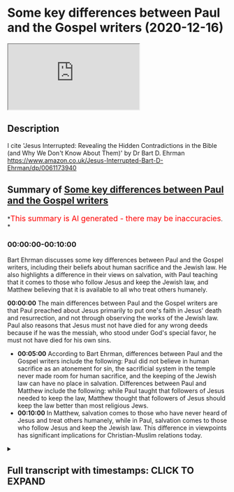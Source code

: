 # Some key differences between Paul and the Gospel writers (2020-12-16)

<iframe loading='lazy' allow='autoplay' src='https://www.youtube.com/embed/KuA2ozpf6AA'></iframe>

## Description

I cite 'Jesus Interrupted: Revealing the Hidden Contradictions in the Bible (and Why We Don't Know About Them)' by Dr Bart D. Ehrman  <https://www.amazon.co.uk/Jesus-Interrupted-Bart-D-Ehrman/dp/0061173940>

## Summary of [Some key differences between Paul and the Gospel writers](https://www.youtube.com/watch?v=KuA2ozpf6AA)

*<span style="color:red; font-size:125%">This summary is AI generated - there may be inaccuracies</span>. *

### <a onclick="modifyYTiframeseektime('0')">00:00:00-00:10:00</a>

Bart Ehrman discusses some key differences between Paul and the Gospel writers, including their beliefs about human sacrifice and the Jewish law. He also highlights a difference in their views on salvation, with Paul teaching that it comes to those who follow Jesus and keep the Jewish law, and Matthew believing that it is available to all who treat others humanely.

**<a onclick="modifyYTiframeseektime('0')">00:00:00</a>** The main differences between Paul and the Gospel writers are that Paul preached about Jesus primarily to put one's faith in Jesus' death and resurrection, and not through observing the works of the Jewish law. Paul also reasons that Jesus must not have died for any wrong deeds because if he was the messiah, who stood under God's special favor, he must not have died for his own sins.

* **<a onclick="modifyYTiframeseektime('300')">00:05:00</a>** According to Bart Ehrman, differences between Paul and the Gospel writers include the following: Paul did not believe in human sacrifice as an atonement for sin, the sacrificial system in the temple never made room for human sacrifice, and the keeping of the Jewish law can have no place in salvation. Differences between Paul and Matthew include the following: while Paul taught that followers of Jesus needed to keep the law, Matthew thought that followers of Jesus should keep the law better than most religious Jews.
* **<a onclick="modifyYTiframeseektime('600')">00:10:00</a>** In Matthew, salvation comes to those who have never heard of Jesus and treat others humanely, while in Paul, salvation comes to those who follow Jesus and keep the Jewish law. This difference in viewpoints has significant implications for Christian-Muslim relations today.

<details><summary><h2>Full transcript with timestamps: CLICK TO EXPAND</h2></summary>

<a onclick="modifyYTiframeseektime('1')">0:00:01</a> hello and in this uh  
<a onclick="modifyYTiframeseektime('3')">0:00:03</a> episode i want to look at some of the  
<a onclick="modifyYTiframeseektime('5')">0:00:05</a> key differences  
<a onclick="modifyYTiframeseektime('6')">0:00:06</a> between the apostle paul and the gospel  
<a onclick="modifyYTiframeseektime('10')">0:00:10</a> writers uh focusing particularly on  
<a onclick="modifyYTiframeseektime('13')">0:00:13</a> salvation and the and the law  
<a onclick="modifyYTiframeseektime('17')">0:00:17</a> we we find if we look at the four  
<a onclick="modifyYTiframeseektime('19')">0:00:19</a> gospels uh  
<a onclick="modifyYTiframeseektime('20')">0:00:20</a> all written some years after jesus time  
<a onclick="modifyYTiframeseektime('23')">0:00:23</a> uh and then compare it with the teaching  
<a onclick="modifyYTiframeseektime('25')">0:00:25</a> of paul we have  
<a onclick="modifyYTiframeseektime('26')">0:00:26</a> some interesting issues shall we say  
<a onclick="modifyYTiframeseektime('28')">0:00:28</a> arise and i'm going to be  
<a onclick="modifyYTiframeseektime('30')">0:00:30</a> uh quoting uh and commenting on a book  
<a onclick="modifyYTiframeseektime('33')">0:00:33</a> by professor bye ehrman who's uh  
<a onclick="modifyYTiframeseektime('36')">0:00:36</a> an academic in new testament studies in  
<a onclick="modifyYTiframeseektime('38')">0:00:38</a> the states uh he wrote a book called  
<a onclick="modifyYTiframeseektime('40')">0:00:40</a> jesus  
<a onclick="modifyYTiframeseektime('41')">0:00:41</a> interrupted um from page 85 onwards it's  
<a onclick="modifyYTiframeseektime('45')">0:00:45</a> a rather good book it really  
<a onclick="modifyYTiframeseektime('46')">0:00:46</a> in a very simple and populist way it uh  
<a onclick="modifyYTiframeseektime('50')">0:00:50</a> gives us the the main issues uh that  
<a onclick="modifyYTiframeseektime('52')">0:00:52</a> have preoccupied  
<a onclick="modifyYTiframeseektime('54')">0:00:54</a> new testament scholars for the last  
<a onclick="modifyYTiframeseektime('56')">0:00:56</a> century or two  
<a onclick="modifyYTiframeseektime('57')">0:00:57</a> and this particular question um is of  
<a onclick="modifyYTiframeseektime('60')">0:01:00</a> absolutely central importance i would  
<a onclick="modifyYTiframeseektime('62')">0:01:02</a> think or  
<a onclick="modifyYTiframeseektime('63')">0:01:03</a> and many people think uh because we're  
<a onclick="modifyYTiframeseektime('65')">0:01:05</a> dealing with two different  
<a onclick="modifyYTiframeseektime('67')">0:01:07</a> uh gospels here we're dealing with the  
<a onclick="modifyYTiframeseektime('69')">0:01:09</a> gospel of paul  
<a onclick="modifyYTiframeseektime('70')">0:01:10</a> who preached about jesus obviously  
<a onclick="modifyYTiframeseektime('74')">0:01:14</a> to put one's faith uh one's trust  
<a onclick="modifyYTiframeseektime('77')">0:01:17</a> in jesus saving death and resurrection  
<a onclick="modifyYTiframeseektime('80')">0:01:20</a> and  
<a onclick="modifyYTiframeseektime('81')">0:01:21</a> through that saving trust in jesus death  
<a onclick="modifyYTiframeseektime('82')">0:01:22</a> and resurrection one is saved one  
<a onclick="modifyYTiframeseektime('84')">0:01:24</a> acquires salvation  
<a onclick="modifyYTiframeseektime('86')">0:01:26</a> but if one looks at the teaching of  
<a onclick="modifyYTiframeseektime('88')">0:01:28</a> jesus in the early gospels  
<a onclick="modifyYTiframeseektime('90')">0:01:30</a> one has a different message and we'll  
<a onclick="modifyYTiframeseektime('92')">0:01:32</a> come to what that might be in a second  
<a onclick="modifyYTiframeseektime('94')">0:01:34</a> with the help of  
<a onclick="modifyYTiframeseektime('95')">0:01:35</a> professor bart ehrmann now  
<a onclick="modifyYTiframeseektime('99')">0:01:39</a> one important aspect of paul's teaching  
<a onclick="modifyYTiframeseektime('102')">0:01:42</a> is the question of how a person can have  
<a onclick="modifyYTiframeseektime('104')">0:01:44</a> a right relationship  
<a onclick="modifyYTiframeseektime('105')">0:01:45</a> a right standing before god we're  
<a onclick="modifyYTiframeseektime('107')">0:01:47</a> sinners god is a holy god how can we  
<a onclick="modifyYTiframeseektime('109')">0:01:49</a> stand before a holy god  
<a onclick="modifyYTiframeseektime('111')">0:01:51</a> is it possible to be  
<a onclick="modifyYTiframeseektime('114')">0:01:54</a> justified to have justification as  
<a onclick="modifyYTiframeseektime('116')">0:01:56</a> christians call it  
<a onclick="modifyYTiframeseektime('118')">0:01:58</a> um this idea of having a right standing  
<a onclick="modifyYTiframeseektime('120')">0:02:00</a> before god and how is this acquired or  
<a onclick="modifyYTiframeseektime('122')">0:02:02</a> how is this given to us  
<a onclick="modifyYTiframeseektime('124')">0:02:04</a> and uh paul's views on justification  
<a onclick="modifyYTiframeseektime('128')">0:02:08</a> can be found mainly in his letters to  
<a onclick="modifyYTiframeseektime('130')">0:02:10</a> the galatians and to the romans  
<a onclick="modifyYTiframeseektime('132')">0:02:12</a> and he explains how this is uh happened  
<a onclick="modifyYTiframeseektime('135')">0:02:15</a> and his  
<a onclick="modifyYTiframeseektime('136')">0:02:16</a> uh most famous expression is  
<a onclick="modifyYTiframeseektime('140')">0:02:20</a> justified by faith paul says we're  
<a onclick="modifyYTiframeseektime('142')">0:02:22</a> justified by faith we're made right  
<a onclick="modifyYTiframeseektime('145')">0:02:25</a> by faith or trusting in uh  
<a onclick="modifyYTiframeseektime('148')">0:02:28</a> christ's death and resurrection and  
<a onclick="modifyYTiframeseektime('151')">0:02:31</a> importantly  
<a onclick="modifyYTiframeseektime('151')">0:02:31</a> not by observing the works of the jewish  
<a onclick="modifyYTiframeseektime('154')">0:02:34</a> law the jewish law of the 613  
<a onclick="modifyYTiframeseektime('156')">0:02:36</a> commandments given to moses  
<a onclick="modifyYTiframeseektime('158')">0:02:38</a> on mount sinai uh so that uh the jews or  
<a onclick="modifyYTiframeseektime('161')">0:02:41</a> the israelites i should say  
<a onclick="modifyYTiframeseektime('163')">0:02:43</a> uh could enter into this covenant  
<a onclick="modifyYTiframeseektime('165')">0:02:45</a> express their loyalty to god  
<a onclick="modifyYTiframeseektime('166')">0:02:46</a> through obeying his commandments and god  
<a onclick="modifyYTiframeseektime('168')">0:02:48</a> would bless them  
<a onclick="modifyYTiframeseektime('170')">0:02:50</a> if they chose to obey the commandments  
<a onclick="modifyYTiframeseektime('172')">0:02:52</a> of god which were there for their own  
<a onclick="modifyYTiframeseektime('174')">0:02:54</a> good  
<a onclick="modifyYTiframeseektime('175')">0:02:55</a> now let me see so um  
<a onclick="modifyYTiframeseektime('179')">0:02:59</a> bart er makes an interesting point about  
<a onclick="modifyYTiframeseektime('181')">0:03:01</a> paul  
<a onclick="modifyYTiframeseektime('182')">0:03:02</a> before he became a jew he says as a  
<a onclick="modifyYTiframeseektime('185')">0:03:05</a> religious jew  
<a onclick="modifyYTiframeseektime('186')">0:03:06</a> prior to believing in jesus paul no  
<a onclick="modifyYTiframeseektime('188')">0:03:08</a> doubt had ideas  
<a onclick="modifyYTiframeseektime('190')">0:03:10</a> of what the messiah would be like  
<a onclick="modifyYTiframeseektime('193')">0:03:13</a> before christianity appeared  
<a onclick="modifyYTiframeseektime('196')">0:03:16</a> there weren't any jews who believed that  
<a onclick="modifyYTiframeseektime('199')">0:03:19</a> the messiah  
<a onclick="modifyYTiframeseektime('200')">0:03:20</a> would suffer and die  
<a onclick="modifyYTiframeseektime('203')">0:03:23</a> jews who believed that the messiah would  
<a onclick="modifyYTiframeseektime('205')">0:03:25</a> suffer and die uh  
<a onclick="modifyYTiframeseektime('207')">0:03:27</a> on the contrary bottom and says whatever  
<a onclick="modifyYTiframeseektime('209')">0:03:29</a> different jews thought about the master  
<a onclick="modifyYTiframeseektime('210')">0:03:30</a> they all agreed that the messiah would  
<a onclick="modifyYTiframeseektime('212')">0:03:32</a> be a figure of grandeur and power  
<a onclick="modifyYTiframeseektime('215')">0:03:35</a> who would implement god's purposes on  
<a onclick="modifyYTiframeseektime('217')">0:03:37</a> earth in a forceful way  
<a onclick="modifyYTiframeseektime('219')">0:03:39</a> jews did not understand the passages of  
<a onclick="modifyYTiframeseektime('221')">0:03:41</a> scripture that referred to the  
<a onclick="modifyYTiframeseektime('223')">0:03:43</a> suffering of god's righteous one as a  
<a onclick="modifyYTiframeseektime('226')">0:03:46</a> reference to the messiah  
<a onclick="modifyYTiframeseektime('228')">0:03:48</a> and bartomen is thinking of isaiah 53  
<a onclick="modifyYTiframeseektime('231')">0:03:51</a> and psalm 22 neither of which  
<a onclick="modifyYTiframeseektime('235')">0:03:55</a> mentions the messiah a little detail  
<a onclick="modifyYTiframeseektime('238')">0:03:58</a> that's quite important  
<a onclick="modifyYTiframeseektime('240')">0:04:00</a> now um bottoming goes on  
<a onclick="modifyYTiframeseektime('245')">0:04:05</a> if uh but if jesus was the messiah  
<a onclick="modifyYTiframeseektime('248')">0:04:08</a> and he had to die why did he have to die  
<a onclick="modifyYTiframeseektime('251')">0:04:11</a> and this is where we start thinking with  
<a onclick="modifyYTiframeseektime('254')">0:04:14</a> paul  
<a onclick="modifyYTiframeseektime('255')">0:04:15</a> in reverse as it were starting from the  
<a onclick="modifyYTiframeseektime('257')">0:04:17</a> end which is the resurrection of jesus  
<a onclick="modifyYTiframeseektime('259')">0:04:19</a> and moving back towards jesus death and  
<a onclick="modifyYTiframeseektime('262')">0:04:22</a> then life  
<a onclick="modifyYTiframeseektime('263')">0:04:23</a> paul reasons that jesus must not have  
<a onclick="modifyYTiframeseektime('266')">0:04:26</a> died for anything wrong  
<a onclick="modifyYTiframeseektime('268')">0:04:28</a> that he did if he was the messiah  
<a onclick="modifyYTiframeseektime('272')">0:04:32</a> who unders who stood under god's special  
<a onclick="modifyYTiframeseektime('275')">0:04:35</a> favor he must not have died for his own  
<a onclick="modifyYTiframeseektime('278')">0:04:38</a> sins  
<a onclick="modifyYTiframeseektime('280')">0:04:40</a> for what then evidently for the sins of  
<a onclick="modifyYTiframeseektime('283')">0:04:43</a> others  
<a onclick="modifyYTiframeseektime('284')">0:04:44</a> like the sacrifices in the jerusalem  
<a onclick="modifyYTiframeseektime('286')">0:04:46</a> temple jesus was a sacrifice for the  
<a onclick="modifyYTiframeseektime('288')">0:04:48</a> sins  
<a onclick="modifyYTiframeseektime('289')">0:04:49</a> that other people committed  
<a onclick="modifyYTiframeseektime('292')">0:04:52</a> but why would god have jesus die for  
<a onclick="modifyYTiframeseektime('294')">0:04:54</a> others  
<a onclick="modifyYTiframeseektime('295')">0:04:55</a> evidently because a human sacrifice was  
<a onclick="modifyYTiframeseektime('298')">0:04:58</a> the only way a perfect sacrifice  
<a onclick="modifyYTiframeseektime('300')">0:05:00</a> could be made the jewish sacrificial  
<a onclick="modifyYTiframeseektime('303')">0:05:03</a> system  
<a onclick="modifyYTiframeseektime('304')">0:05:04</a> must not be adequate enough to deal with  
<a onclick="modifyYTiframeseektime('306')">0:05:06</a> sins  
<a onclick="modifyYTiframeseektime('308')">0:05:08</a> but does that mean that god has changed  
<a onclick="modifyYTiframeseektime('310')">0:05:10</a> his mind about how people are to be  
<a onclick="modifyYTiframeseektime('312')">0:05:12</a> right with him  
<a onclick="modifyYTiframeseektime('313')">0:05:13</a> didn't he call the jews to be his  
<a onclick="modifyYTiframeseektime('315')">0:05:15</a> special people and give them the law  
<a onclick="modifyYTiframeseektime('317')">0:05:17</a> so that they would be set apart from all  
<a onclick="modifyYTiframeseektime('319')">0:05:19</a> the other people as his chosen ones  
<a onclick="modifyYTiframeseektime('322')">0:05:22</a> yes reason paul he did the law and the  
<a onclick="modifyYTiframeseektime('325')">0:05:25</a> prophets  
<a onclick="modifyYTiframeseektime('326')">0:05:26</a> must be pointing towards christ  
<a onclick="modifyYTiframeseektime('329')">0:05:29</a> god's ultimate solution to the human  
<a onclick="modifyYTiframeseektime('332')">0:05:32</a> problem  
<a onclick="modifyYTiframeseektime('333')">0:05:33</a> and i'll just say here my own voice so  
<a onclick="modifyYTiframeseektime('334')">0:05:34</a> to speak the  
<a onclick="modifyYTiframeseektime('336')">0:05:36</a> uh the idea of um jesus being uh  
<a onclick="modifyYTiframeseektime('339')">0:05:39</a> the messiah being a human sacrifice of  
<a onclick="modifyYTiframeseektime('342')">0:05:42</a> course  
<a onclick="modifyYTiframeseektime('343')">0:05:43</a> is not just not found in the jewish  
<a onclick="modifyYTiframeseektime('344')">0:05:44</a> scriptures it's also condemned the idea  
<a onclick="modifyYTiframeseektime('347')">0:05:47</a> of human sacrifices condemned repeatedly  
<a onclick="modifyYTiframeseektime('350')">0:05:50</a> by god as an abomination  
<a onclick="modifyYTiframeseektime('353')">0:05:53</a> the sacrificial system in the temple  
<a onclick="modifyYTiframeseektime('355')">0:05:55</a> never  
<a onclick="modifyYTiframeseektime('356')">0:05:56</a> made uh accommodated human sacrifice on  
<a onclick="modifyYTiframeseektime('359')">0:05:59</a> the contrary that was  
<a onclick="modifyYTiframeseektime('361')">0:06:01</a> explicitly condemned and ruled out in  
<a onclick="modifyYTiframeseektime('363')">0:06:03</a> many passages  
<a onclick="modifyYTiframeseektime('364')">0:06:04</a> in the jewish bible so the idea in fact  
<a onclick="modifyYTiframeseektime('366')">0:06:06</a> that god suddenly  
<a onclick="modifyYTiframeseektime('367')">0:06:07</a> made what was an abomination a positive  
<a onclick="modifyYTiframeseektime('370')">0:06:10</a> good  
<a onclick="modifyYTiframeseektime('371')">0:06:11</a> is is extraordinary um  
<a onclick="modifyYTiframeseektime('374')">0:06:14</a> bart ehrman goes on but what is the  
<a onclick="modifyYTiframeseektime('377')">0:06:17</a> human problem  
<a onclick="modifyYTiframeseektime('379')">0:06:19</a> it appears to be that everyone not just  
<a onclick="modifyYTiframeseektime('381')">0:06:21</a> gentiles but also the jews have violated  
<a onclick="modifyYTiframeseektime('384')">0:06:24</a> god's law  
<a onclick="modifyYTiframeseektime('385')">0:06:25</a> and need a perfect sacrifice for their  
<a onclick="modifyYTiframeseektime('387')">0:06:27</a> sins  
<a onclick="modifyYTiframeseektime('389')">0:06:29</a> but that would mean that everyone jews  
<a onclick="modifyYTiframeseektime('391')">0:06:31</a> and gentiles must accept the sacrifice  
<a onclick="modifyYTiframeseektime('393')">0:06:33</a> of god's messiah in order for their sins  
<a onclick="modifyYTiframeseektime('396')">0:06:36</a> to be covered  
<a onclick="modifyYTiframeseektime('397')">0:06:37</a> over or atoned for before god  
<a onclick="modifyYTiframeseektime('401')">0:06:41</a> can't people be right with god by doing  
<a onclick="modifyYTiframeseektime('403')">0:06:43</a> what god instructed them in the law  
<a onclick="modifyYTiframeseektime('405')">0:06:45</a> evidently not if they could be  
<a onclick="modifyYTiframeseektime('409')">0:06:49</a> there would have been no reason for the  
<a onclick="modifyYTiframeseektime('410')">0:06:50</a> messiah to be crucified  
<a onclick="modifyYTiframeseektime('413')">0:06:53</a> by being crucified jesus shed his blood  
<a onclick="modifyYTiframeseektime('416')">0:06:56</a> for others  
<a onclick="modifyYTiframeseektime('417')">0:06:57</a> and brought about an atoning sacrifice  
<a onclick="modifyYTiframeseektime('419')">0:06:59</a> for sin  
<a onclick="modifyYTiframeseektime('421')">0:07:01</a> those who believe in his death and  
<a onclick="modifyYTiframeseektime('423')">0:07:03</a> resurrection  
<a onclick="modifyYTiframeseektime('424')">0:07:04</a> will be right with god justified  
<a onclick="modifyYTiframeseektime('427')">0:07:07</a> those who don't cannot be justified  
<a onclick="modifyYTiframeseektime('430')">0:07:10</a> all this means that the keeping of the  
<a onclick="modifyYTiframeseektime('432')">0:07:12</a> jewish law can have no  
<a onclick="modifyYTiframeseektime('433')">0:07:13</a> place in salvation now  
<a onclick="modifyYTiframeseektime('436')">0:07:16</a> i would say uh if one looks at patches  
<a onclick="modifyYTiframeseektime('438')">0:07:18</a> in deuteronomy  
<a onclick="modifyYTiframeseektime('439')">0:07:19</a> god where god says it's perfectly  
<a onclick="modifyYTiframeseektime('441')">0:07:21</a> possible to obey the jewish law  
<a onclick="modifyYTiframeseektime('443')">0:07:23</a> it's easy to obey the jewish law he says  
<a onclick="modifyYTiframeseektime('446')">0:07:26</a> or the commandments i'm giving you this  
<a onclick="modifyYTiframeseektime('448')">0:07:28</a> day and  
<a onclick="modifyYTiframeseektime('450')">0:07:30</a> if you obey them you will be blessed in  
<a onclick="modifyYTiframeseektime('452')">0:07:32</a> the land that god will bless you and  
<a onclick="modifyYTiframeseektime('454')">0:07:34</a> you'll be great among the nations and  
<a onclick="modifyYTiframeseektime('456')">0:07:36</a> you will  
<a onclick="modifyYTiframeseektime('456')">0:07:36</a> you will thrive and prosper and so on  
<a onclick="modifyYTiframeseektime('459')">0:07:39</a> and you'll be pleasing to god  
<a onclick="modifyYTiframeseektime('461')">0:07:41</a> so um given that reality it's hard to  
<a onclick="modifyYTiframeseektime('464')">0:07:44</a> understand what further need there would  
<a onclick="modifyYTiframeseektime('465')">0:07:45</a> be for a sacrifice of a human messiah  
<a onclick="modifyYTiframeseektime('468')">0:07:48</a> but uh  
<a onclick="modifyYTiframeseektime('469')">0:07:49</a> that's just me so uh bart ehrman  
<a onclick="modifyYTiframeseektime('472')">0:07:52</a> continues  
<a onclick="modifyYTiframeseektime('473')">0:07:53</a> the only way to be justified is by  
<a onclick="modifyYTiframeseektime('475')">0:07:55</a> having faith in the death and  
<a onclick="modifyYTiframeseektime('476')">0:07:56</a> resurrection of jesus  
<a onclick="modifyYTiframeseektime('477')">0:07:57</a> and he quotes galatians 2 15 we have  
<a onclick="modifyYTiframeseektime('480')">0:08:00</a> come to believe in christ jesus  
<a onclick="modifyYTiframeseektime('483')">0:08:03</a> so that we might be justified by faith  
<a onclick="modifyYTiframeseektime('485')">0:08:05</a> in christ  
<a onclick="modifyYTiframeseektime('486')">0:08:06</a> and not by doing the works of the law  
<a onclick="modifyYTiframeseektime('488')">0:08:08</a> because no one will be justified by the  
<a onclick="modifyYTiframeseektime('490')">0:08:10</a> works  
<a onclick="modifyYTiframeseektime('491')">0:08:11</a> of the law this is paul's teaching  
<a onclick="modifyYTiframeseektime('494')">0:08:14</a> in romans and galatians and followers of  
<a onclick="modifyYTiframeseektime('497')">0:08:17</a> jesus  
<a onclick="modifyYTiframeseektime('498')">0:08:18</a> are not to try and keep the law except  
<a onclick="modifyYTiframeseektime('500')">0:08:20</a> insofar as loving your neighbor as  
<a onclick="modifyYTiframeseektime('502')">0:08:22</a> yourself  
<a onclick="modifyYTiframeseektime('503')">0:08:23</a> and living a good ethical life is  
<a onclick="modifyYTiframeseektime('504')">0:08:24</a> something that god still expects of  
<a onclick="modifyYTiframeseektime('506')">0:08:26</a> people  
<a onclick="modifyYTiframeseektime('507')">0:08:27</a> but following the precepts and  
<a onclick="modifyYTiframeseektime('508')">0:08:28</a> commandments of the law  
<a onclick="modifyYTiframeseektime('511')">0:08:31</a> getting circumcised keeping kosher  
<a onclick="modifyYTiframeseektime('513')">0:08:33</a> observing  
<a onclick="modifyYTiframeseektime('514')">0:08:34</a> shabbat sabbath and other jewish  
<a onclick="modifyYTiframeseektime('516')">0:08:36</a> festivals  
<a onclick="modifyYTiframeseektime('518')">0:08:38</a> none of this was necessary for salvation  
<a onclick="modifyYTiframeseektime('521')">0:08:41</a> and if you thought or acted otherwise  
<a onclick="modifyYTiframeseektime('522')">0:08:42</a> you were in danger of losing your  
<a onclick="modifyYTiframeseektime('524')">0:08:44</a> salvation  
<a onclick="modifyYTiframeseektime('525')">0:08:45</a> according to galatians 5 4.  
<a onclick="modifyYTiframeseektime('529')">0:08:49</a> so the biome then goes on and wonders  
<a onclick="modifyYTiframeseektime('533')">0:08:53</a> what would have happened if paul and  
<a onclick="modifyYTiframeseektime('534')">0:08:54</a> matthew the author of the first gospel  
<a onclick="modifyYTiframeseektime('537')">0:08:57</a> had been locked up together in a room  
<a onclick="modifyYTiframeseektime('539')">0:08:59</a> and told they could not come out until  
<a onclick="modifyYTiframeseektime('540')">0:09:00</a> they had hammered out a consensus  
<a onclick="modifyYTiframeseektime('542')">0:09:02</a> statement  
<a onclick="modifyYTiframeseektime('543')">0:09:03</a> on how followers of jesus were to deal  
<a onclick="modifyYTiframeseektime('546')">0:09:06</a> with the jewish law it's quite comical  
<a onclick="modifyYTiframeseektime('548')">0:09:08</a> ideally  
<a onclick="modifyYTiframeseektime('549')">0:09:09</a> would they have ever have emerged or  
<a onclick="modifyYTiframeseektime('551')">0:09:11</a> would they still be there  
<a onclick="modifyYTiframeseektime('553')">0:09:13</a> two skeletons locked in a death grip  
<a onclick="modifyYTiframeseektime('557')">0:09:17</a> so he continues if matthew the author of  
<a onclick="modifyYTiframeseektime('560')">0:09:20</a> the gospel of matthew who wrote some 25  
<a onclick="modifyYTiframeseektime('562')">0:09:22</a> to 30 years after paul  
<a onclick="modifyYTiframeseektime('564')">0:09:24</a> ever read any of paul's letters he  
<a onclick="modifyYTiframeseektime('566')">0:09:26</a> certainly did not find them inspiring  
<a onclick="modifyYTiframeseektime('569')">0:09:29</a> let alone inspired matthew  
<a onclick="modifyYTiframeseektime('572')">0:09:32</a> had a different view of the law from  
<a onclick="modifyYTiframeseektime('574')">0:09:34</a> paul matthew  
<a onclick="modifyYTiframeseektime('576')">0:09:36</a> thinks that the followers of jesus need  
<a onclick="modifyYTiframeseektime('578')">0:09:38</a> to keep the law  
<a onclick="modifyYTiframeseektime('580')">0:09:40</a> in fact they need to keep it better than  
<a onclick="modifyYTiframeseektime('583')">0:09:43</a> most religious  
<a onclick="modifyYTiframeseektime('583')">0:09:43</a> jews the scribes and the pharisees  
<a onclick="modifyYTiframeseektime('588')">0:09:48</a> in matthew jesus is recorded as saying  
<a onclick="modifyYTiframeseektime('591')">0:09:51</a> and just remember what we just said  
<a onclick="modifyYTiframeseektime('593')">0:09:53</a> about paul and what how we are made  
<a onclick="modifyYTiframeseektime('595')">0:09:55</a> right with god and what our  
<a onclick="modifyYTiframeseektime('597')">0:09:57</a> duties before god are to have faith in  
<a onclick="modifyYTiframeseektime('599')">0:09:59</a> jesus death and resurrection  
<a onclick="modifyYTiframeseektime('601')">0:10:01</a> jesus is recorded as saying do not think  
<a onclick="modifyYTiframeseektime('604')">0:10:04</a> that i have come to abolish the law  
<a onclick="modifyYTiframeseektime('606')">0:10:06</a> or the prophets i have not come to  
<a onclick="modifyYTiframeseektime('607')">0:10:07</a> abolish but to fulfill  
<a onclick="modifyYTiframeseektime('609')">0:10:09</a> truly i tell you until heaven and earth  
<a onclick="modifyYTiframeseektime('611')">0:10:11</a> pass away not one letter not one stroke  
<a onclick="modifyYTiframeseektime('614')">0:10:14</a> of a letter  
<a onclick="modifyYTiframeseektime('614')">0:10:14</a> will pass on the law until all is  
<a onclick="modifyYTiframeseektime('616')">0:10:16</a> accomplished  
<a onclick="modifyYTiframeseektime('618')">0:10:18</a> therefore whoever breaks one of the  
<a onclick="modifyYTiframeseektime('621')">0:10:21</a> least  
<a onclick="modifyYTiframeseektime('622')">0:10:22</a> of these commandments of the law and  
<a onclick="modifyYTiframeseektime('625')">0:10:25</a> teaches others to do the same  
<a onclick="modifyYTiframeseektime('627')">0:10:27</a> will be called least in the kingdom of  
<a onclick="modifyYTiframeseektime('629')">0:10:29</a> heaven but whoever does them and teaches  
<a onclick="modifyYTiframeseektime('632')">0:10:32</a> them will be called great in the kingdom  
<a onclick="modifyYTiframeseektime('634')">0:10:34</a> of heaven  
<a onclick="modifyYTiframeseektime('634')">0:10:34</a> for i tell you unless your righteousness  
<a onclick="modifyYTiframeseektime('638')">0:10:38</a> excuse me exceeds that of the scribes  
<a onclick="modifyYTiframeseektime('640')">0:10:40</a> and the pharisees  
<a onclick="modifyYTiframeseektime('641')">0:10:41</a> you will never enter the kingdom of  
<a onclick="modifyYTiframeseektime('644')">0:10:44</a> heaven that's matthew chapter 5 verse 17  
<a onclick="modifyYTiframeseektime('646')">0:10:46</a> and following  
<a onclick="modifyYTiframeseektime('649')">0:10:49</a> paul as we've seen thought and taught  
<a onclick="modifyYTiframeseektime('652')">0:10:52</a> that  
<a onclick="modifyYTiframeseektime('652')">0:10:52</a> followers of jesus who tried to keep the  
<a onclick="modifyYTiframeseektime('654')">0:10:54</a> law were in danger of  
<a onclick="modifyYTiframeseektime('656')">0:10:56</a> losing their salvation matthew thought  
<a onclick="modifyYTiframeseektime('660')">0:11:00</a> that followers of jesus who did not keep  
<a onclick="modifyYTiframeseektime('662')">0:11:02</a> the law  
<a onclick="modifyYTiframeseektime('663')">0:11:03</a> would never attain salvation  
<a onclick="modifyYTiframeseektime('667')">0:11:07</a> theologians have over the centuries try  
<a onclick="modifyYTiframeseektime('670')">0:11:10</a> to reconcile these two views  
<a onclick="modifyYTiframeseektime('673')">0:11:13</a> and and which is perfectly  
<a onclick="modifyYTiframeseektime('674')">0:11:14</a> understandable since both of them are in  
<a onclick="modifyYTiframeseektime('676')">0:11:16</a> the new testament canon  
<a onclick="modifyYTiframeseektime('678')">0:11:18</a> but bart ehrman says anyone who reads  
<a onclick="modifyYTiframeseektime('680')">0:11:20</a> the gospel of matthew  
<a onclick="modifyYTiframeseektime('682')">0:11:22</a> and then reads the letter to the  
<a onclick="modifyYTiframeseektime('683')">0:11:23</a> galatians would never suspect  
<a onclick="modifyYTiframeseektime('685')">0:11:25</a> that there was a reason or a way to  
<a onclick="modifyYTiframeseektime('687')">0:11:27</a> reconcile these two statements  
<a onclick="modifyYTiframeseektime('690')">0:11:30</a> for matthew to be great in the kingdom  
<a onclick="modifyYTiframeseektime('693')">0:11:33</a> requires keeping the very least of the  
<a onclick="modifyYTiframeseektime('695')">0:11:35</a> commandments  
<a onclick="modifyYTiframeseektime('698')">0:11:38</a> and that obviously includes kosher  
<a onclick="modifyYTiframeseektime('700')">0:11:40</a> circumcision  
<a onclick="modifyYTiframeseektime('701')">0:11:41</a> and all the other things which uh paul  
<a onclick="modifyYTiframeseektime('703')">0:11:43</a> clearly taught were not necessary  
<a onclick="modifyYTiframeseektime('705')">0:11:45</a> uh and should not be obeyed on pain of  
<a onclick="modifyYTiframeseektime('708')">0:11:48</a> losing one's survation  
<a onclick="modifyYTiframeseektime('711')">0:11:51</a> so just getting into the kingdom  
<a onclick="modifyYTiframeseektime('713')">0:11:53</a> requires keeping them better than the  
<a onclick="modifyYTiframeseektime('715')">0:11:55</a> scribes and the pharisees it could be  
<a onclick="modifyYTiframeseektime('717')">0:11:57</a> ultra scrupulous  
<a onclick="modifyYTiframeseektime('718')">0:11:58</a> for paul getting into the kingdom which  
<a onclick="modifyYTiframeseektime('721')">0:12:01</a> is a different way of saying being  
<a onclick="modifyYTiframeseektime('723')">0:12:03</a> justified  
<a onclick="modifyYTiframeseektime('724')">0:12:04</a> is made possible only only by the death  
<a onclick="modifyYTiframeseektime('727')">0:12:07</a> and resurrection of jesus  
<a onclick="modifyYTiframeseektime('730')">0:12:10</a> so interesting and then he continues of  
<a onclick="modifyYTiframeseektime('733')">0:12:13</a> course  
<a onclick="modifyYTiframeseektime('734')">0:12:14</a> matthew also knows all about the death  
<a onclick="modifyYTiframeseektime('736')">0:12:16</a> and resurrection of jesus  
<a onclick="modifyYTiframeseektime('737')">0:12:17</a> he spends a good part of his gospel  
<a onclick="modifyYTiframeseektime('739')">0:12:19</a> narrating it and he  
<a onclick="modifyYTiframeseektime('740')">0:12:20</a> too thinks that apart from jesus death  
<a onclick="modifyYTiframeseektime('742')">0:12:22</a> there could be no salvation  
<a onclick="modifyYTiframeseektime('745')">0:12:25</a> but salvation also requires keeping  
<a onclick="modifyYTiframeseektime('747')">0:12:27</a> god's laws  
<a onclick="modifyYTiframeseektime('750')">0:12:30</a> he did give these laws after all  
<a onclick="modifyYTiframeseektime('752')">0:12:32</a> presumably he meant them the first time  
<a onclick="modifyYTiframeseektime('754')">0:12:34</a> and didn't change his mind later  
<a onclick="modifyYTiframeseektime('760')">0:12:40</a> one passage in matthew suggests in fact  
<a onclick="modifyYTiframeseektime('763')">0:12:43</a> that salvation is not just a matter of  
<a onclick="modifyYTiframeseektime('765')">0:12:45</a> belief but also of action  
<a onclick="modifyYTiframeseektime('767')">0:12:47</a> an idea completely alien to the thinking  
<a onclick="modifyYTiframeseektime('770')">0:12:50</a> of paul  
<a onclick="modifyYTiframeseektime('773')">0:12:53</a> in one of the great discourses of jesus  
<a onclick="modifyYTiframeseektime('774')">0:12:54</a> found only in matthew he describes the  
<a onclick="modifyYTiframeseektime('777')">0:12:57</a> day of judgment that will come at the  
<a onclick="modifyYTiframeseektime('778')">0:12:58</a> end of time  
<a onclick="modifyYTiframeseektime('780')">0:13:00</a> and this is where the son of man comes  
<a onclick="modifyYTiframeseektime('782')">0:13:02</a> in his glory with his angels  
<a onclick="modifyYTiframeseektime('784')">0:13:04</a> and all the people from all the nations  
<a onclick="modifyYTiframeseektime('786')">0:13:06</a> of the earth are gathered before him  
<a onclick="modifyYTiframeseektime('788')">0:13:08</a> this is matthew 25  
<a onclick="modifyYTiframeseektime('789')">0:13:09</a> he separates them into the sheep and the  
<a onclick="modifyYTiframeseektime('791')">0:13:11</a> goats so to speak  
<a onclick="modifyYTiframeseektime('793')">0:13:13</a> the sheep are on his right and they go  
<a onclick="modifyYTiframeseektime('795')">0:13:15</a> to heaven or  
<a onclick="modifyYTiframeseektime('796')">0:13:16</a> paradise and the the goats on this left  
<a onclick="modifyYTiframeseektime('798')">0:13:18</a> they go to hell fire  
<a onclick="modifyYTiframeseektime('800')">0:13:20</a> now why are the people who go to  
<a onclick="modifyYTiframeseektime('802')">0:13:22</a> paradise welcomed into the kingdom  
<a onclick="modifyYTiframeseektime('805')">0:13:25</a> jesus says because i was hungry and you  
<a onclick="modifyYTiframeseektime('807')">0:13:27</a> gave me food i was thirsty you gave me  
<a onclick="modifyYTiframeseektime('809')">0:13:29</a> to drink  
<a onclick="modifyYTiframeseektime('809')">0:13:29</a> i was a stranger and you welcomed me i  
<a onclick="modifyYTiframeseektime('811')">0:13:31</a> was naked and you clothed me  
<a onclick="modifyYTiframeseektime('812')">0:13:32</a> i was sick and you took care of me and i  
<a onclick="modifyYTiframeseektime('815')">0:13:35</a> was in prison and you visited me  
<a onclick="modifyYTiframeseektime('818')">0:13:38</a> and on the other hand the goats are sent  
<a onclick="modifyYTiframeseektime('820')">0:13:40</a> away into eternal fire  
<a onclick="modifyYTiframeseektime('822')">0:13:42</a> that is prepared for the devil and his  
<a onclick="modifyYTiframeseektime('824')">0:13:44</a> angels why  
<a onclick="modifyYTiframeseektime('825')">0:13:45</a> because they didn't do those things  
<a onclick="modifyYTiframeseektime('831')">0:13:51</a> now these are jesus final public words  
<a onclick="modifyYTiframeseektime('834')">0:13:54</a> in the gospel of matthew and how do they  
<a onclick="modifyYTiframeseektime('836')">0:13:56</a> stack up against paul  
<a onclick="modifyYTiframeseektime('838')">0:13:58</a> not so well paul believe eternal life  
<a onclick="modifyYTiframeseektime('840')">0:14:00</a> comes to those who believe in the death  
<a onclick="modifyYTiframeseektime('842')">0:14:02</a> and resurrection of jesus  
<a onclick="modifyYTiframeseektime('843')">0:14:03</a> in matthew's account of the sheep and  
<a onclick="modifyYTiframeseektime('846')">0:14:06</a> the goats salvation comes to those who  
<a onclick="modifyYTiframeseektime('847')">0:14:07</a> have never even heard of jesus  
<a onclick="modifyYTiframeseektime('850')">0:14:10</a> who treat others in a humane and caring  
<a onclick="modifyYTiframeseektime('852')">0:14:12</a> way in their arrow of deepest  
<a onclick="modifyYTiframeseektime('854')">0:14:14</a> need and this is a completely different  
<a onclick="modifyYTiframeseektime('857')">0:14:17</a> view of salvation and there's another  
<a onclick="modifyYTiframeseektime('860')">0:14:20</a> striking story in matthew a rich man  
<a onclick="modifyYTiframeseektime('862')">0:14:22</a> comes to jesus and says  
<a onclick="modifyYTiframeseektime('863')">0:14:23</a> teacher what good must i do to have  
<a onclick="modifyYTiframeseektime('866')">0:14:26</a> eternal life  
<a onclick="modifyYTiframeseektime('867')">0:14:27</a> jesus tells him if you wish to enter  
<a onclick="modifyYTiframeseektime('869')">0:14:29</a> into life  
<a onclick="modifyYTiframeseektime('870')">0:14:30</a> keep the commandments and he lists them  
<a onclick="modifyYTiframeseektime('873')">0:14:33</a> and this is matthew 19.  
<a onclick="modifyYTiframeseektime('875')">0:14:35</a> so without laboring the point we we see  
<a onclick="modifyYTiframeseektime('878')">0:14:38</a> here a fundamental difference between  
<a onclick="modifyYTiframeseektime('880')">0:14:40</a> matthew and paul on the matter of  
<a onclick="modifyYTiframeseektime('883')">0:14:43</a> obeying  
<a onclick="modifyYTiframeseektime('884')">0:14:44</a> the the jewish law and um this is  
<a onclick="modifyYTiframeseektime('887')">0:14:47</a> certainly worth  
<a onclick="modifyYTiframeseektime('888')">0:14:48</a> pondering further and what this the  
<a onclick="modifyYTiframeseektime('890')">0:14:50</a> significance of this  
<a onclick="modifyYTiframeseektime('891')">0:14:51</a> for christian muslim relations today  
<a onclick="modifyYTiframeseektime('893')">0:14:53</a> where this whole issue of salvation by  
<a onclick="modifyYTiframeseektime('895')">0:14:55</a> faith and works is very important  
</details>
